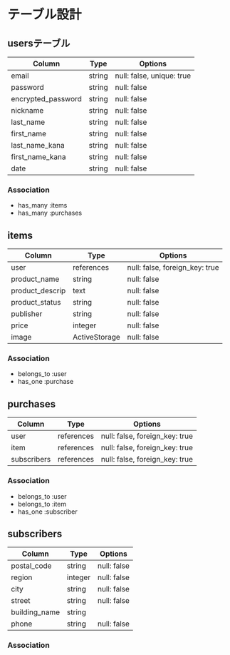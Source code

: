 # テーブル設計

## usersテーブル

| Column             | Type   | Options                   |
|------------------- | ------ | ------------------------- |
| email              | string | null: false, unique: true | 
| password           | string | null: false               |
| encrypted_password | string | null: false               |
| nickname           | string | null: false               |
| last_name          | string | null: false               |
| first_name         | string | null: false               |
| last_name_kana     | string | null: false               |
| first_name_kana    | string | null: false               |
| date               | string | null: false               |

### Association

- has_many :items
- has_many :purchases

## items

| Column          | Type          | Options                        |
|---------------- | ------------- | ------------------------------ |
| user            | references    | null: false, foreign_key: true | 
| product_name    | string        | null: false                    |
| product_descrip | text          | null: false                    |
| product_status  | string        | null: false                    |
| publisher       | string        | null: false                    |
| price           | integer       | null: false                    |
| image           | ActiveStorage | null: false                    |

### Association

- belongs_to :user
- has_one :purchase

## purchases

| Column      | Type       | Options                        |
|------------ | ---------- | ------------------------------ |
| user        | references | null: false, foreign_key: true |
| item        | references | null: false, foreign_key: true |
| subscribers | references | null: false, foreign_key: true |

### Association

- belongs_to :user
- belongs_to :item
- has_one :subscriber

## subscribers

| Column          | Type          | Options                        |
|---------------- | ------------- | ------------------------------ |
| postal_code     | string        | null: false                    |
| region          | integer       | null: false                    |
| city            | string        | null: false                    |
| street          | string        | null: false                    |
| building_name   | string        |                                |
| phone           | string        | null: false                    |


### Association
